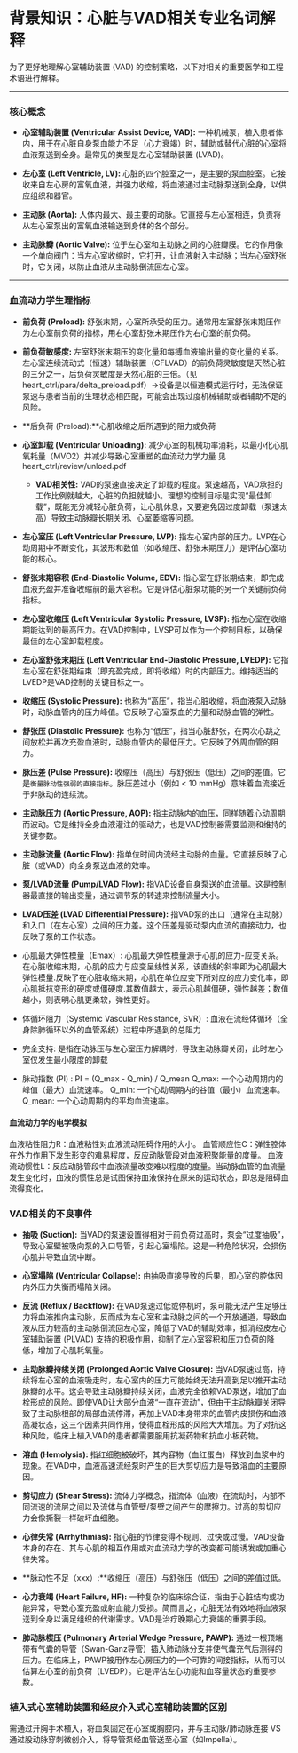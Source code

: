 # 背景知识：心脏与VAD相关专业名词解释

为了更好地理解心室辅助装置 (VAD) 的控制策略，以下对相关的重要医学和工程术语进行解释。

---

### **核心概念**

- **心室辅助装置 (Ventricular Assist Device, VAD):**
  一种机械泵，植入患者体内，用于在心脏自身泵血能力不足（心力衰竭）时，辅助或替代心脏的心室将血液泵送到全身。最常见的类型是左心室辅助装置 (LVAD)。

- **左心室 (Left Ventricle, LV):**
  心脏的四个腔室之一，是主要的泵血腔室。它接收来自左心房的富氧血液，并强力收缩，将血液通过主动脉泵送到全身，以供应组织和器官。

- **主动脉 (Aorta):**
  人体内最大、最主要的动脉。它直接与左心室相连，负责将从左心室泵出的富氧血液输送到身体的各个部分。

- **主动脉瓣 (Aortic Valve):**
  位于左心室和主动脉之间的心脏瓣膜。它的作用像一个单向阀门：当左心室收缩时，它打开，让血液射入主动脉；当左心室舒张时，它关闭，以防止血液从主动脉倒流回左心室。

---

### **血流动力学生理指标**

- **前负荷 (Preload):**
  舒张末期，心室所承受的压力。通常用左室舒张末期压作为左心室前负荷的指标，用右心室舒张末期压作为右心室的前负荷。

- **前负荷敏感度:**
  左室舒张末期压的变化量和每搏血液输出量的变化量的关系。左心室连续流动式（恒速）辅助装置（CFLVAD）的前负荷灵敏度是天然心脏的三分之一，后负荷灵敏度是天然心脏的三倍。（见heart_ctrl/para/delta_preload.pdf）->设备是以恒速模式运行时，无法保证泵速与患者当前的生理状态相匹配，可能会出现过度机械辅助或者辅助不足的风险。

- **后负荷 (Preload):**心肌收缩之后所遇到的阻力或负荷

- **心室卸载 (Ventricular Unloading):**
  减少心室的机械功率消耗，以最小化心肌氧耗量（MVO2）并减少导致心室重塑的血流动力学力量 见heart_ctrl/review/unload.pdf
  - **VAD相关性:** VAD的泵速直接决定了卸载的程度。泵速越高，VAD承担的工作比例就越大，心脏的负担就越小。理想的控制目标是实现“最佳卸载”，既能充分减轻心脏负荷，让心肌休息，又要避免因过度卸载（泵速太高）导致主动脉瓣长期关闭、心室萎缩等问题。

- **左心室压 (Left Ventricular Pressure, LVP):**
  指左心室内部的压力。LVP在心动周期中不断变化，其波形和数值（如收缩压、舒张末期压力）是评估心室功能的核心。

- **舒张末期容积 (End-Diastolic Volume, EDV):**
  指心室在舒张期结束，即完成血液充盈并准备收缩前的最大容积。它是评估心脏泵功能的另一个关键前负荷指标。

- **左心室收缩压 (Left Ventricular Systolic Pressure, LVSP):**
  指左心室在收缩期能达到的最高压力。在VAD控制中，LVSP可以作为一个控制目标，以确保最佳的左心室卸载程度。

- **左心室舒张末期压 (Left Ventricular End-Diastolic Pressure, LVEDP):**
  它指左心室在舒张期结束（即充盈完成，即将收缩）时的内部压力。维持适当的LVEDP是VAD控制的关键目标之一。

- **收缩压 (Systolic Pressure):**
  也称为“高压”，指当心脏收缩，将血液泵入动脉时，动脉血管内的压力峰值。它反映了心室泵血的力量和动脉血管的弹性。

- **舒张压 (Diastolic Pressure):**
  也称为“低压”，指当心脏舒张，在两次心跳之间放松并再次充盈血液时，动脉血管内的最低压力。它反映了外周血管的阻力。

- **脉压差 (Pulse Pressure):**
  收缩压（高压）与舒张压（低压）之间的差值。它是`衡量脉动性强弱的直接指标`。脉压差过小（例如 < 10 mmHg）意味着血流接近于非脉动的连续流。

- **主动脉压力 (Aortic Pressure, AOP):**
  指主动脉内的血压，同样随着心动周期而波动。它是维持全身血液灌注的驱动力，也是VAD控制器需要监测和维持的关键参数。

- **主动脉流量 (Aortic Flow):**
  指单位时间内流经主动脉的血量。它直接反映了心脏（或VAD）向全身泵送血液的效率。

- **泵/LVAD流量 (Pump/LVAD Flow):**
  指VAD设备自身泵送的血流量。这是控制器最直接的输出变量，通过调节泵的转速来控制流量大小。

- **LVAD压差 (LVAD Differential Pressure):**
  指VAD泵的出口（通常在主动脉）和入口（在左心室）之间的压力差。这个压差是驱动泵内血流的直接动力，也反映了泵的工作状态。

- 心肌最大弹性模量（Emax）:
  心肌最大弹性模量源于心肌的应力-应变关系。在心脏收缩末期，心肌的应力与应变呈线性关系，该直线的斜率即为心肌最大弹性模量.反映了在心脏收缩末期，心肌在单位应变下所对应的应力变化率，即心肌抵抗变形的硬度或僵硬度.其数值越大，表示心肌越僵硬，弹性越差；数值越小，则表明心肌更柔软，弹性更好。 

- 体循环阻力（Systemic Vascular Resistance, SVR）:
  血液在流经体循环（全身除肺循环以外的血管系统）过程中所遇到的总阻力

- 完全支持:
  是指在动脉压与左心室压力解耦时，导致主动脉瓣关闭，此时左心室仅发生最小限度的卸载

- 脉动指数 (PI) :
PI = (Q_max - Q_min) / Q_mean
  Q_max: 一个心动周期内的峰值（最大）血流速率。
  Q_min: 一个心动周期内的谷值（最小）血流速率。
  Q_mean: 一个心动周期内的平均血流速率。

#### 血流动力学的电学模拟

血液粘性阻力R：血液粘性对血液流动阻碍作用的大小。
血管顺应性C：弹性腔体在外力作用下发生形变的难易程度，反应动脉管段对血液积聚能量的度量。
血液流动惯性L：反应动脉管段中血液流量改变难以程度的度量。当动脉血管的血流量发生变化时，血液的惯性总是试图保持血液保持在原来的运动状态，即总是阻碍血流得变化。

### **VAD相关的不良事件**

- **抽吸 (Suction):**
  当VAD的泵速设置得相对于前负荷过高时，泵会“过度抽吸”，导致心室壁被吸向泵的入口导管，引起心室塌陷。这是一种危险状况，会损伤心肌并导致血流中断。

- **心室塌陷 (Ventricular Collapse):**
  由抽吸直接导致的后果，即心室的腔体因内外压力失衡而塌陷关闭。

- **反流 (Reflux / Backflow):**
  在VAD泵速过低或停机时，泵可能无法产生足够压力将血液推向主动脉，反而成为左心室和主动脉之间的一个开放通道，导致血液从压力较高的主动脉倒流回左心室，降低了VAD的辅助效率，抵消经皮左心室辅助装置 (PLVAD) 支持的积极作用，抑制了左心室容积和压力负荷的降低，增加了心肌耗氧量。

- **主动脉瓣持续关闭 (Prolonged Aortic Valve Closure):**
  当VAD泵速过高，持续将左心室的血液吸走时，左心室内的压力可能始终无法升高到足以推开主动脉瓣的水平。这会导致主动脉瓣持续关闭，血液完全依赖VAD泵送，增加了血栓形成的风险。即使VAD让大部分血液“一直在流动”，但由于主动脉瓣关闭导致了主动脉根部的局部血流停滞，再加上VAD本身带来的血管内皮损伤和血液高凝状态，这三个因素共同作用，使得血栓形成的风险大大增加。为了对抗这种风险，临床上植入VAD的患者都需要服用抗凝药物和抗血小板药物。

- **溶血 (Hemolysis):**
  指红细胞被破坏，其内容物（血红蛋白）释放到血浆中的现象。在VAD中，血液高速流经泵时产生的巨大剪切应力是导致溶血的主要原因。

- **剪切应力 (Shear Stress):**
  流体力学概念，指流体（血液）在流动时，内部不同流速的流层之间以及流体与血管壁/泵壁之间产生的摩擦力。过高的剪切应力会像撕裂一样破坏血细胞。

- **心律失常 (Arrhythmias):**
  指心脏的节律变得不规则、过快或过慢。VAD设备本身的存在、其与心肌的相互作用或对血流动力学的改变都可能诱发或加重心律失常。

- **脉动性不足（xxx）:**收缩压（高压）与舒张压（低压）之间的差值过低。

- **心力衰竭 (Heart Failure, HF):**
  一种复杂的临床综合征，指由于心脏结构或功能异常，导致心室充盈或射血能力受损。简而言之，心脏无法有效地将血液泵送到全身以满足组织的代谢需求。VAD是治疗晚期心力衰竭的重要手段。

- **肺动脉楔压 (Pulmonary Arterial Wedge Pressure, PAWP):**
  通过一根顶端带有气囊的导管（Swan-Ganz导管）插入肺动脉分支并使气囊充气后测得的压力。在临床上，PAWP被用作左心房压力的一个可靠的间接指标，从而可以估算左心室的前负荷（LVEDP）。它是评估左心功能和血容量状态的重要参数。

### **植入式心室辅助装置和经皮介入式心室辅助装置的区别**

需通过开胸手术植入，将血泵固定在心室或胸腔内，并与主动脉/肺动脉连接 VS 通过股动脉穿刺微创介入，将导管泵经血管送至心室（如Impella）。

